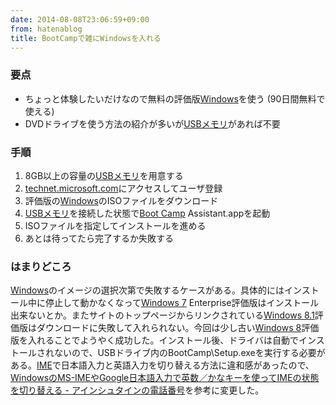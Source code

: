 ```yaml
---
date: 2014-08-08T23:06:59+09:00
from: hatenablog
title: BootCampで雑にWindowsを入れる
---
```


<h3>要点</h3>

<ul>
<li>ちょっと体験したいだけなので無料の評価版<a class="keyword" href="http://d.hatena.ne.jp/keyword/Windows">Windows</a>を使う (90日間無料で使える)</li>
<li>DVDドライブを使う方法の紹介が多いが<a class="keyword" href="http://d.hatena.ne.jp/keyword/USB%A5%E1%A5%E2%A5%EA">USBメモリ</a>があれば不要</li>
</ul>


<h3>手順</h3>

<ol>
<li>8GB以上の容量の<a class="keyword" href="http://d.hatena.ne.jp/keyword/USB%A5%E1%A5%E2%A5%EA">USBメモリ</a>を用意する</li>
<li><a href="http://technet.microsoft.com/ja-jp/evalcenter/dn407368">technet.microsoft.com</a>にアクセスしてユーザ登録</li>
<li>評価版の<a class="keyword" href="http://d.hatena.ne.jp/keyword/Windows">Windows</a>のISOファイルをダウンロード</li>
<li><a class="keyword" href="http://d.hatena.ne.jp/keyword/USB%A5%E1%A5%E2%A5%EA">USBメモリ</a>を接続した状態で<a class="keyword" href="http://d.hatena.ne.jp/keyword/Boot%20Camp">Boot Camp</a> Assistant.appを起動</li>
<li>ISOファイルを指定してインストールを進める</li>
<li>あとは待ってたら完了するか失敗する</li>
</ol>


<h3>はまりどころ</h3>

<p><a class="keyword" href="http://d.hatena.ne.jp/keyword/Windows">Windows</a>のイメージの選択次第で失敗するケースがある。具体的にはインストール中に停止して動かなくなって<a class="keyword" href="http://d.hatena.ne.jp/keyword/Windows%207">Windows 7</a> Enterprise評価版はインストール出来ないとか。またサイトのトップページからリンクされている<a class="keyword" href="http://d.hatena.ne.jp/keyword/Windows%208.1">Windows 8.1</a>評価版はダウンロードに失敗して入れられない。今回は少し古い<a class="keyword" href="http://d.hatena.ne.jp/keyword/Windows%208">Windows 8</a>評価版を入れることでようやく成功した。インストール後、ドライバは自動でインストールされないので、USBドライブ内のBootCamp\Setup.exeを実行する必要がある。<a class="keyword" href="http://d.hatena.ne.jp/keyword/IME">IME</a>で日本語入力と英語入力を切り替える方法に違和感があったので、<a href="http://blog.ruedap.com/2011/03/23/mac-windows-bootcamp-ms-ime-google-input-toggle">WindowsのMS-IMEやGoogle日本語入力で英数／かなキーを使ってIMEの状態を切り替える - アインシュタインの電話番号</a>を参考に変更した。</p>

